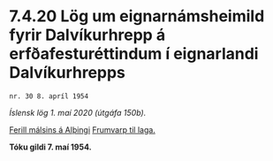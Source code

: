 # 7.4.20 Lög um eignarnámsheimild fyrir Dalvíkurhrepp á erfðafesturéttindum í eignarlandi Dalvíkurhrepps

`nr. 30 8. apríl 1954`

_Íslensk lög 1. maí 2020 (útgáfa 150b)._

[Ferill málsins á Alþingi](https://www.althingi.is/thingstorf/thingmalalistar-eftir-thingum/ferill/?ltg=73&mnr=166)
[Frumvarp til laga.](https://www.althingi.is/altext/73/s/pdf/0459.pdf)

**Tóku gildi 7. maí 1954.**

